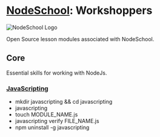 # [NodeSchool](https://nodeschool.io): Workshoppers

![NodeSchool Logo](https://tableflip.io/img/logos/nodeschool.png)

Open Source lesson modules associated with NodeSchool.

## Core

Essential skills for working with NodeJs.

### [JavaScripting](https://github.com/workshopper/javascripting)

- mkdir javascripting && cd javascripting
- javascripting
- touch MODULE_NAME.js
- javascripting verify FILE_NAME.js
- npm uninstall -g javascripting

